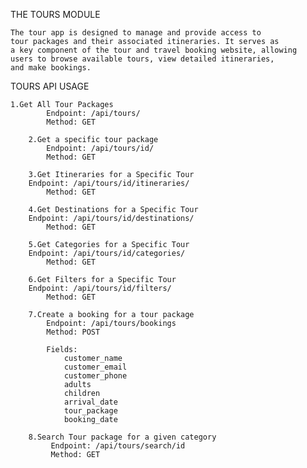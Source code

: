 THE TOURS MODULE

	The tour app is designed to manage and provide access to 
	tour packages and their associated itineraries. It serves as 
	a key component of the tour and travel booking website, allowing 
	users to browse available tours, view detailed itineraries, 
	and make bookings.



TOURS API USAGE

	1.Get All Tour Packages
            Endpoint: /api/tours/
            Method: GET

        2.Get a specific tour package
            Endpoint: /api/tours/id/
            Method: GET
    
        3.Get Itineraries for a Specific Tour
	    Endpoint: /api/tours/id/itineraries/
            Method: GET

        4.Get Destinations for a Specific Tour
	    Endpoint: /api/tours/id/destinations/
            Method: GET

        5.Get Categories for a Specific Tour
	    Endpoint: /api/tours/id/categories/
            Method: GET 

        6.Get Filters for a Specific Tour
	    Endpoint: /api/tours/id/filters/
            Method: GET
   
        7.Create a booking for a tour package
            Endpoint: /api/tours/bookings
            Method: POST

            Fields:
                customer_name
                customer_email
                customer_phone
                adults
                children
                arrival_date
                tour_package
                booking_date

        8.Search Tour package for a given category
             Endpoint: /api/tours/search/id
             Method: GET
